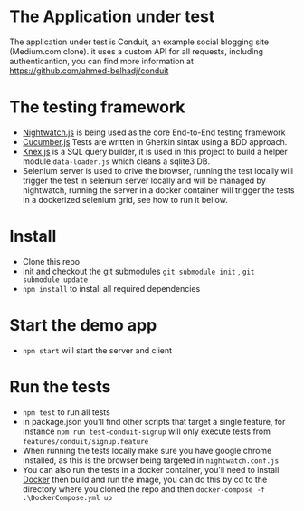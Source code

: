 # The Application under test
The application under test is Conduit, an example social blogging site (Medium.com clone). it uses a custom API for all requests, including authenticantion, you can find more information at https://github.com/ahmed-belhadj/conduit

# The testing framework
* [Nightwatch.js](https://nightwatchjs.org/) is being used as the core End-to-End testing framework
* [Cucumber.js](https://github.com/cucumber/cucumber-js) Tests are written in Gherkin sintax using a BDD approach.
* [Knex.js](http://knexjs.org/) is a SQL query builder, it is used in this project to build a helper module `data-loader.js` which cleans a sqlite3 DB. 
* Selenium server is used to drive the browser, running the test locally will trigger the test in selenium server locally and will be managed by nightwatch, running the server in a docker container will trigger the tests in a dockerized selenium grid, see how to run it bellow.

# Install
* Clone this repo
* init and checkout the git submodules `git submodule init` , `git submodule update`
* `npm install` to install all required dependencies

# Start the demo app
* `npm start` will start the server and client

# Run the tests
* `npm test` to run all tests
* in package.json you'll find other scripts that target a single feature, for instance `npm run test-conduit-signup` will only execute tests from `features/conduit/signup.feature`
* When running the tests locally make sure you have google chrome installed, as this is the browser being targeted in `nightwatch.conf.js`
* You can also run the tests in a docker container, you'll need to install [Docker](https://www.docker.com/why-docker) then build and run the image, you can do this by cd to the directory where you cloned the repo and then
`docker-compose -f .\DockerCompose.yml up`
